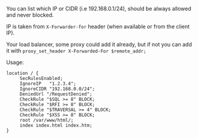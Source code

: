 You can list which IP or CIDR (i.e 192.168.0.1/24), should be always allowed and never blocked.

IP is taken from `X-Forwarder-for` header (when available or from the client IP).

Your load balancer, some proxy could add it already, but if not you can add it with `proxy_set_header X-Forwarded-For $remote_addr;`

Usage:

```
location / {
     SecRulesEnabled;
     IgnoreIP   "1.2.3.4";
     IgnoreCIDR "192.168.0.0/24";
     DeniedUrl "/RequestDenied";
     CheckRule "$SQL >= 8" BLOCK;
     CheckRule "$RFI >= 8" BLOCK;
     CheckRule "$TRAVERSAL >= 4" BLOCK;
     CheckRule "$XSS >= 8" BLOCK;
     root /var/www/html/;
     index index.html index.htm;
}
```